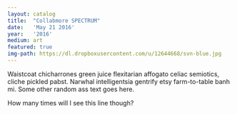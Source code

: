 ```yaml
---
layout: catalog
title:  "Collabmore SPECTRUM"
date:   'May 21 2016'
year:	'2016'
medium: art
featured: true
img-path: https://dl.dropboxusercontent.com/u/12644668/svn-blue.jpg
---
```


Waistcoat chicharrones green juice flexitarian affogato celiac semiotics, cliche pickled pabst. Narwhal intelligentsia gentrify etsy farm-to-table banh mi.
Some other random ass text goes here.

How many times will I see this line though?
